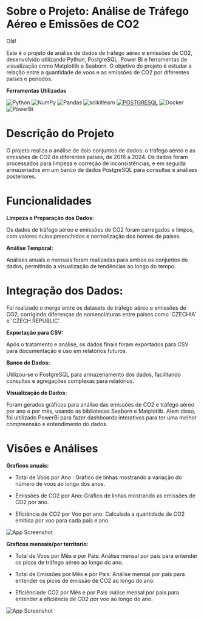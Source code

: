 # Sobre o Projeto: Análise de Tráfego Aéreo e Emissões de CO2
Olá!

Este é o projeto de análise de dados de tráfego aéreo e emissões de CO2, desenvolvido utilizando Python, PostgreSQL, Power BI e ferramentas de visualização como Matplotlib e Seaborn. O objetivo do projeto é estudar a relação entre a quantidade de voos e as emissões de CO2 por diferentes países e períodos.

**Ferramentas Utilizadas**

![Python](https://img.shields.io/badge/Python-00000F?style=for-the-badge&logo=python&logoColor=white) 
![NumPy](https://img.shields.io/badge/numpy-00000F.svg?style=for-the-badge&logo=numpy&logoColor=white)
![Pandas](https://img.shields.io/badge/pandas-00000F.svg?style=for-the-badge&logo=pandas&logoColor=white)
![scikitlearn](https://img.shields.io/badge/scikitlearn-00000F.svg?style=for-the-badge&logo=scikitlearn&logoColor=white)
[![POSTGRESQL](https://img.shields.io/badge/POSTGRES-00000F?style=for-the-badge&logo=POSTGRESQL&logoColor=white)]()
![Docker](https://img.shields.io/badge/docker-00000F.svg?style=for-the-badge&logo=docker&logoColor=white)
![PòwerBi](https://img.shields.io/badge/PowerBi-00000F.svg?style=for-the-badge&logoColor=white)

# Descrição do Projeto

O projeto realiza a análise de dois conjuntos de dados: o tráfego aéreo e as emissões de CO2 de diferentes países, de 2016 a 2024. Os dados foram processados para limpeza e correção de inconsistências, e em seguida armazenados em um banco de dados PostgreSQL para consultas e análises posteriores.

# Funcionalidades

**Limpeza e Preparação dos Dados:**

Os dados de tráfego aéreo e emissões de CO2 foram carregados e limpos, com valores nulos preenchidos e normalização dos nomes de países.

**Análise Temporal:**

Análises anuais e mensais foram realizadas para ambos os conjuntos de dados, permitindo a visualização de tendências ao longo do tempo.

# Integração dos Dados:
Foi realizado o merge entre os datasets de tráfego aéreo e emissões de CO2, corrigindo diferenças de nomenclaturas entre países como 'CZECHIA' e 'CZECH REPUBLIC'.

**Exportação para CSV:**

Após o tratamento e análise, os dados finais foram exportados para CSV para documentação e uso em relatórios futuros. 

**Banco de Dados:**

Utilizou-se o PostgreSQL para armazenamento dos dados, facilitando consultas e agregações complexas para relatórios.


**Visualização de Dados:**

Foram gerados gráficos para análise das emissões de CO2 e tráfego aéreo por ano e por mês, usando as bibliotecas Seaborn e Matplotlib. Alem disso, foi ultilizado PowerBi para fazer dashboards interativos para ter uma melhor compreensão e entendimento do dados.


# Visões e Análises

**Graficos anuais:**

- Total de Voos por Ano : Gráfico de linhas mostrando a variação do número de voos ao longo dos anos.

- Emissões de CO2 por Ano: Gráfico de linhas mostrando as emissões de CO2 por ano.

- Eficiência de CO2 por Voo por ano: Calculada a quantidade de CO2 emitida por voo para cada país e ano.



![App Screenshot](https://via.placeholder.com/468x300?text=App+Screenshot+Here)

**Graficos mensais/por territorio:**

- Total de Voos por Mês e por Pais: Análise mensal por pais para entender os picos de tráfego aéreo ao longo do ano.

- Total de Emissões por Mês e por Pais: Análise mensal por pais para entender os picos de emissão de CO2 ao longo do ano.

- Eficiênciade CO2 por Mês e por Pais :nálise mensal por pais para entender a eficiência de CO2 por voo ao longo do ano.


![App Screenshot](https://via.placeholder.com/468x300?text=App+Screenshot+Here)



